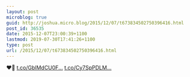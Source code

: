 ```yaml
---
layout: post
microblog: true
guid: http://joshua.micro.blog/2015/12/07/t673834502750396416.html
post_id: 36535
date: 2015-12-07T23:00:39+1100
lastmod: 2019-07-30T17:41:26+1100
type: post
url: /2015/12/07/t673834502750396416.html
---
```

♥️🤒 [t.co/GblMdCU0F...](https://t.co/GblMdCU0FB) [t.co/Cy7SpPDLM...](https://t.co/Cy7SpPDLML)
